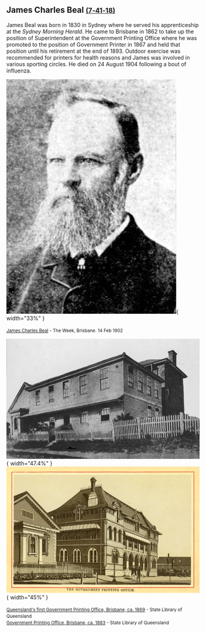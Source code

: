 ## James Charles Beal <small>[(7‑41‑18)](https://brisbane.discovereverafter.com/profile/31767981 "Go to Memorial Information" )</small>

James Beal was born in 1830 in Sydney where he served his apprenticeship at the *Sydney Morning Herald*. He came to Brisbane in 1862 to take up the position of Superintendent at the Government Printing Office where he was promoted to the position of Government Printer in 1867 and held that position until his retirement at the end of 1893. Outdoor exercise was recommended for printers for health reasons and James was involved in various sporting circles. He died on 24 August 1904 following a bout of influenza.

![James Charles Beal](../assets/james-charles-beal.png){ width="33%" }

<small>[James Charles Beal](https://trove.nla.gov.au/newspaper/article/183134341) - The Week, Brisbane. 14 Feb 1902</small> 

![Queensland's first Government Printing Office, Brisbane, ca. 1869](../assets/queensland-government-printing-office-1869.jpg){ width="47.4%" }
![Government Printing Office, Brisbane, ca. 1883](../assets/queensland-government-printing-office-sketch-1883.jpg){ width="45%" }

<small>[Queensland's first Government Printing Office, Brisbane, ca. 1869](http://onesearch.slq.qld.gov.au/permalink/f/1upgmng/slq_alma21218169560002061) - State Library of Queensland</small> <br>
<small>[Government Printing Office, Brisbane, ca. 1883](http://onesearch.slq.qld.gov.au/permalink/f/1upgmng/slq_alma21271316800002061) - State Library of Queensland</small>
